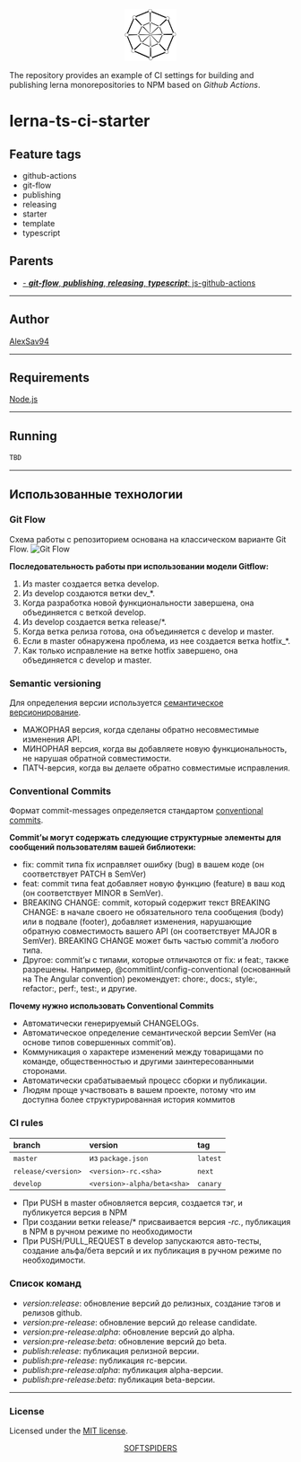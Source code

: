 <div align="center">
    <a href="https://github.com/softspiders/softspiders">
      <img src="./images/sslogo-from-github-20.png"/>
    </a>
</div>

The repository provides an example of CI settings for building and publishing lerna monorepositories to NPM based on
*Github Actions*.

# lerna-ts-ci-starter

## Feature tags

- github-actions
- git-flow
- publishing
- releasing
- starter
- template
- typescript

## Parents

- [- ***git-flow***, ***publishing***, ***releasing***, ***typescript***: js-github-actions](https://github.com/softspiders/js-github-actions)

---

## Author

[AlexSav94](https://github.com/AlexSav94)

---

## Requirements

[Node.js](https://nodejs.org/en/download/package-manager/)

---

## Running

```sh
TBD
```
---

## Использованные технологии

### Git Flow

Схема работы с репозиторием основана на классическом варианте Git Flow.
![Git Flow](https://www.campingcoder.com/post/20180412-git-flow.png)

**Последовательность работы при использовании модели Gitflow:**

1. Из master создается ветка develop.
2. Из develop создаются ветки dev_*.
3. Когда разработка новой функциональности завершена, она объединяется с веткой develop.
4. Из develop создается ветка release/*.
5. Когда ветка релиза готова, она объединяется с develop и master.
6. Если в master обнаружена проблема, из нее создается ветка hotfix_*.
7. Как только исправление на ветке hotfix завершено, она объединяется с develop и master.

### Semantic versioning

Для определения версии используется [семантическое версионирование](https://semver.org/lang/ru/).
* МАЖОРНАЯ версия, когда сделаны обратно несовместимые изменения API.
* МИНОРНАЯ версия, когда вы добавляете новую функциональность, не нарушая обратной совместимости.
* ПАТЧ-версия, когда вы делаете обратно совместимые исправления.
### Conventional Commits

Формат commit-messages определяется стандартом [conventional commits](https://www.conventionalcommits.org/en/v1.0.0/).

**Commit’ы могут содержать следующие структурные элементы для сообщений пользователям вашей библиотеки:**

* fix: commit типа fix исправляет ошибку (bug) в вашем коде (он соответствует PATCH в SemVer)
* feat: commit типа feat добавляет новую функцию (feature) в ваш код (он соответствует MINOR в SemVer).
* BREAKING CHANGE: commit, который содержит текст BREAKING CHANGE: в начале своего не обязательного тела сообщения (body) или в подвале (footer), добавляет изменения, нарушающие обратную совместимость вашего API (он соответствует MAJOR в SemVer). BREAKING CHANGE может быть частью commit’а любого типа.
* Другое: commit’ы с типами, которые отличаются от fix: и feat:, также разрешены. Например, @commitlint/config-conventional (основанный на The Angular convention) рекомендует: chore:, docs:, style:, refactor:, perf:, test:, и другие.

**Почему нужно использовать Conventional Commits**

* Автоматически генерируемый CHANGELOGs.
* Автоматическое определение семантической версии SemVer (на основе типов совершенных commit’ов).
* Коммуникация о характере изменений между товарищами по команде, общественностью и другими заинтересованными сторонами.
* Автоматически срабатываемый процесс сборки и публикации.
* Людям проще участвовать в вашем проекте, потому что им доступна более структурированная история коммитов

### CI rules

| branch | version | tag |
| :----- | :------ | :-- |
| `master` | из `package.json` | `latest` |
| `release/<version>` | `<version>-rc.<sha>` | `next` |
| `develop` | `<version>-alpha/beta<sha>` | `canary` |

* При PUSH в master обновляется версия, создается тэг, и публикуется версия в NPM
* При создании ветки release/* присваивается версия *-rc.*, публикация в NPM в ручном режиме по необходимости
* При PUSH/PULL_REQUEST в develop запускаются авто-тесты, создание альфа/бета версий и их публикация в ручном режиме по необходимости.

### Список команд

* *version:release*: обновление версий до релизных, создание тэгов и релизов github.
* *version:pre-release*: обновление версий до release candidate.
* *version:pre-release:alpha*: обновление версий до alpha.
* *version:pre-release:beta*: обновление версий до beta.
* *publish:release*: публикация релизной версии.
* *publish:pre-release*: публикация rc-версии.
* *publish:pre-release:alpha*: публикация alpha-версии.
* *publish:pre-release:beta*: публикация beta-версии.

---

### License

Licensed under the [MIT license](./LICENSE).

<div align="center">
    <a href="https://github.com/softspiders/softspiders">SOFTSPIDERS</a>
</div>
